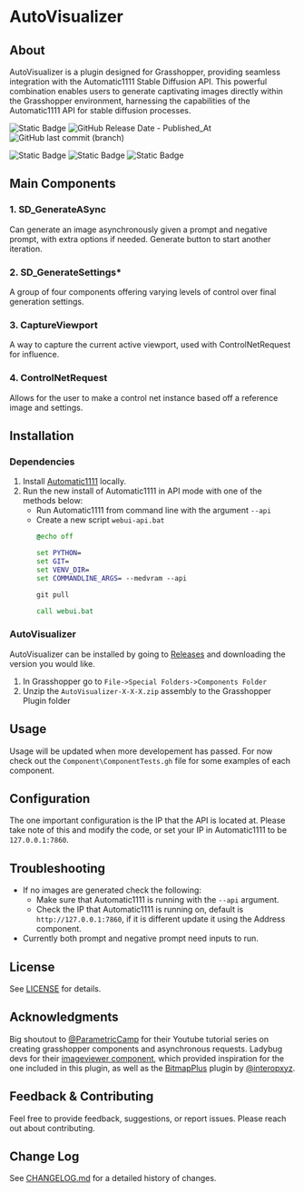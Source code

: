 # AutoVisualizer
## About
AutoVisualizer is a plugin designed for Grasshopper, providing seamless integration with the Automatic1111 Stable Diffusion API. This powerful combination enables users to generate captivating images directly within the Grasshopper environment, harnessing the capabilities of the Automatic1111 API for stable diffusion processes.

![Static Badge](https://img.shields.io/badge/Build-v0.2.0-green)
![GitHub Release Date - Published_At](https://img.shields.io/github/release-date/dkeners/AutoVisualizer?label=Last%20release%20date%3A%20)
 ![GitHub last commit (branch)](https://img.shields.io/github/last-commit/dkeners/AutoVisualizer/develop?label=Lastest%20Development:)

 ![Static Badge](https://img.shields.io/badge/-4.8-blue?logo=csharp) ![Static Badge](https://img.shields.io/badge/--%23512BD4?logo=dotnet)
 ![Static Badge](https://img.shields.io/badge/-Rhino%207-black?logo=rhinoceros)


## Main Components
### 1. SD_GenerateASync
Can generate an image asynchronously given a prompt and negative prompt, with extra options if needed. Generate button to start another iteration.

### 2. SD_GenerateSettings*
A group of four components offering varying levels of control over final generation settings.

### 3. CaptureViewport
A way to capture the current active viewport, used with ControlNetRequest for influence.

### 4. ControlNetRequest
Allows for the user to make a control net instance based off a reference image and settings.

## Installation
### Dependencies
1. Install [Automatic1111](https://github.com/AUTOMATIC1111/stable-diffusion-webui#) locally.
2. Run the new install of Automatic1111 in API mode with one of the methods below:
    - Run Automatic1111 from command line with the argument `--api`
    - Create a new script `webui-api.bat`
      ```webui-api.bat
      @echo off

      set PYTHON=
      set GIT=
      set VENV_DIR=
      set COMMANDLINE_ARGS= --medvram --api

      git pull

      call webui.bat
      ```
### AutoVisualizer
AutoVisualizer can be installed by going to [Releases](https://github.com/dkeners/AutoVisualizer/releases) and downloading the version you would like.
1. In Grasshopper go to `File->Special Folders->Components Folder`
2. Unzip the `AutoVisualizer-X-X-X.zip` assembly to the Grasshopper Plugin folder

## Usage
Usage will be updated when more developement has passed. For now check out the `Component\ComponentTests.gh` file for some examples of each component.

## Configuration
The one important configuration is the IP that the API is located at. Please take note of this and modify  the code, or set your IP in Automatic1111 to be `127.0.0.1:7860`.

## Troubleshooting
- If no images are generated check the following:
  - Make sure that Automatic1111 is running with the `--api` argument.
  - Check the IP that Automatic1111 is running on, default is `http://127.0.0.1:7860`, if it is different update it using the Address component.
- Currently both prompt and negative prompt need inputs to run.

## License
See [LICENSE](LICENSE.txt) for details.

## Acknowledgments
Big shoutout to [@ParametricCamp](https://github.com/ParametricCamp) for their Youtube tutorial series on creating grasshopper components and asynchronous requests.
Ladybug devs for their [imageviewer component](https://docs.ladybug.tools/ladybug-primer/components/4_extra/imageviewer), which provided inspiration for the one included in this plugin, as well as the [BitmapPlus](https://github.com/interopxyz/BitmapPlus) plugin by [@interopxyz](https://github.com/interopxyz).

## Feedback & Contributing
Feel free to provide feedback, suggestions, or report issues. Please reach out about contributing. 

## Change Log
See [CHANGELOG.md](CHANGELOG.md) for a detailed history of changes.
